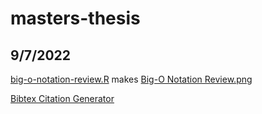 # masters-thesis

## 9/7/2022
[big-o-notation-review.R](https://github.com/rustky/masters-thesis/blob/main/big-o-notation-review.R) makes [Big-O Notation Review.png](https://github.com/rustky/masters-thesis/blob/main/Big-O%20Notation%20Review.png)

[Bibtex Citation Generator](https://www.bibme.org/bibtex)
